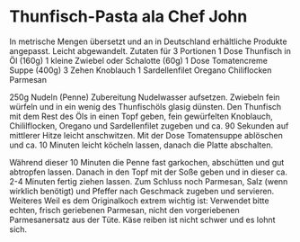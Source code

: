 Thunfisch-Pasta ala Chef John
=============================
In metrische Mengen übersetzt und an in Deutschland erhältliche Produkte angepasst. Leicht abgewandelt.
Zutaten für 3 Portionen
1 Dose Thunfisch in Öl (160g)
1 kleine Zwiebel oder Schalotte (60g)
1 Dose Tomatencreme Suppe (400g)
3 Zehen Knoblauch
1 Sardellenfilet
Oregano
Chiliflocken
Parmesan

250g Nudeln (Penne)
Zubereitung
Nudelwasser aufsetzen.
Zwiebeln fein würfeln und in ein wenig des Thunfischöls glasig dünsten. Den Thunfisch mit dem Rest des Öls in einen Topf geben, fein gewürfelten Knoblauch, Chililflocken, Oregano und Sardellenfilet zugeben und ca. 90 Sekunden auf mittlerer Hitze leicht anschwitzen. Mit der Dose Tomatensuppe ablöschen und ca. 10 Minuten leicht köcheln lassen, danach die Platte abschalten.

Während dieser 10 Minuten die Penne fast garkochen, abschütten und gut abtropfen lassen. Danach in den Topf mit der Soße geben und in dieser ca. 2-4 Minuten fertig ziehen lassen. Zum Schluss noch Parmesan, Salz (wenn wirklich benötigt) und Pfeffer nach Geschmack zugeben und servieren.
Weiteres
Weil es dem Originalkoch extrem wichtig ist: 
Verwendet bitte echten, frisch geriebenen Parmesan, nicht den vorgeriebenen Parmesanersatz aus der Tüte. Käse reiben ist nicht schwer und es lohnt sich.